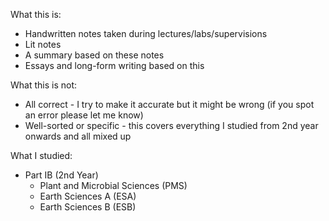 What this is:
- Handwritten notes taken during lectures/labs/supervisions
- Lit notes
- A summary based on these notes
- Essays and long-form writing based on this

What this is not:
- All correct - I try to make it accurate but it might be wrong (if you spot an error please let me know)
- Well-sorted or specific - this covers everything I studied from 2nd year onwards and all mixed up

What I studied:
- Part IB (2nd Year)
	- Plant and Microbial Sciences (PMS)
	- Earth Sciences A (ESA)
	- Earth Sciences B (ESB)